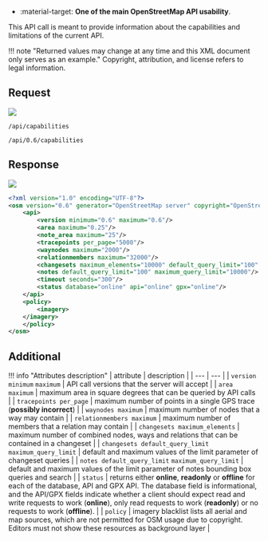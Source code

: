 <div class="grid cards" markdown>

- :material-target: **One of the main OpenStreetMap API usability**.

</div>

This API call is meant to provide information about the capabilities and limitations of the current API.

!!! note "Returned values may change at any time and this XML document only serves as an example."
    Copyright, attribution, and license refers to legal information.

## Request

![](https://img.shields.io/badge/GET-green)

```
/api/capabilities
```

```
/api/0.6/capabilities
```

## Response

![](https://img.shields.io/badge/Response-200%20OK-brightgreen)

``` xml linenums="1" hl_lines="4-13"
<?xml version="1.0" encoding="UTF-8"?>
<osm version="0.6" generator="OpenStreetMap server" copyright="OpenStreetMap and contributors" attribution="http://www.openstreetmap.org/copyright" license="http://opendatacommons.org/licenses/odbl/1-0/">
    <api>
        <version minimum="0.6" maximum="0.6"/>
        <area maximum="0.25"/>
        <note_area maximum="25"/>
        <tracepoints per_page="5000"/>
        <waynodes maximum="2000"/>
        <relationmembers maximum="32000"/>
        <changesets maximum_elements="10000" default_query_limit="100" maximum_query_limit="100"/>
        <notes default_query_limit="100" maximum_query_limit="10000"/>
        <timeout seconds="300"/>
        <status database="online" api="online" gpx="online"/>
    </api>
    <policy>
        <imagery>
    </imagery>
    </policy>
</osm>
```

## Additional

!!! info "Attributes description"
    | attribute | description |
    | --- | --- |
    | `version minimum` `maximum` | API call versions that the server will accept |
    | `area maximum` | maximum area in square degrees that can be queried by API calls |
    | `tracepoints per_page` | maximum number of points in a single GPS trace (**possibly incorrect**) |
    | `waynodes maximum` | maximum number of nodes that a way may contain |
    | `relationmembers maximum` | maximum number of members that a relation may contain |
    | `changesets maximum_elements` | maximum number of combined nodes, ways and relations that can be contained in a changeset |
    | `changesets default_query_limit` `maximum_query_limit` | default and maximum values of the limit parameter of changeset queries |
    | `notes default_query_limit` `maximum_query_limit` | default and maximum values of the limit parameter of notes bounding box queries and search |
    | `status` | returns either **online**, **readonly** or **offline** for each of the database, API and GPX API. The database field is informational, and the API/GPX fields indicate whether a client should expect read and write requests to work (**online**), only read requests to work (**readonly**) or no requests to work (**offline**). |
    | `policy` | imagery blacklist lists all aerial and map sources, which are not permitted for OSM usage due to copyright. Editors must not show these resources as background layer |
